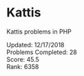 # Kattis
Kattis problems in PHP

Updated: 12/17/2018  
Problems Completed: 28  
Score: 45.5  
Rank: 6358  
